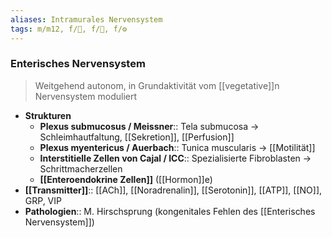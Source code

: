 ```yaml
---
aliases: Intramurales Nervensystem
tags: m/m12, f/💩, f/🧠, f/⚙️
---
```

### Enterisches Nervensystem
> Weitgehend autonom, in Grundaktivität vom [[vegetative]]n Nervensystem moduliert
- **Strukturen**
	- **Plexus submucosus / Meissner**:: Tela submucosa → Schleimhautfaltung, [[Sekretion]], [[Perfusion]]
	- **Plexus myentericus / Auerbach**:: Tunica muscularis → [[Motilität]]
	- **Interstitielle Zellen von Cajal / ICC**:: Spezialisierte Fibroblasten → Schrittmacherzellen
	- **[[Enteroendokrine Zellen]]** ([[Hormon]]e)
- **[[Transmitter]]**:: [[ACh]], [[Noradrenalin]], [[Serotonin]], [[ATP]], [[NO]], GRP, VIP
- **Pathologien**:: M. Hirschsprung (kongenitales Fehlen des [[Enterisches Nervensystem]])
